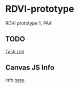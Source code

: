 # RDVI-prototype
RDVI prototype 1, PA4

## TODO 
  [Task List](https://github.com/RealTimeVisualizationInterface/RDVI-prototype/projects).

## Canvas JS Info
info [here](https://www.one-tab.com/page/xMSvtFMjS6uNL_wH-a1O3w).  

